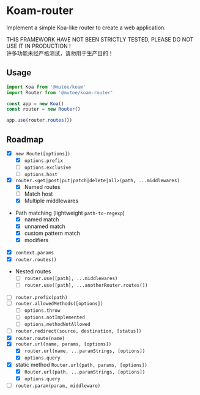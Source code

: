 # Koam-router

Implement a simple Koa-like router to create a web application.

THIS FRAMEWORK HAVE NOT BEEN STRICTLY TESTED, PLEASE DO NOT USE IT IN PRODUCTION !  
许多功能未经严格测试，请勿用于生产目的！

## Usage

```ts
import Koa from '@mutoe/koam'
import Router from '@mutoe/koam-router'

const app = new Koa()
const router = new Router()

app.use(router.routes())
```


## Roadmap

- [x] `new Route([options])`
  - [x] `options.prefix`
  - [ ] `options.exclusive`
  - [ ] `options.host`
- [x] `router.<get|post|put|patch|delete|all>(path, ...middlewares)`
  - [x] Named routes
  - [ ] Match host
  - [x] Multiple middlewares
- Path matching (lightweight `path-to-regexp`)
  - [x] named match
  - [x] unnamed match
  - [x] custom pattern match
  - [x] modifiers
- [x] `context.params`
- [x] `router.routes()`
- Nested routes
  - [ ] `router.use([path], ...middlewares)`
  - [ ] `router.use([path], ...anotherRouter.routes())`
- [ ] `router.prefix(path)`
- [ ] `router.allowedMethods([options])`
  - [ ] `options.throw`
  - [ ] `options.notImplemented`
  - [ ] `options.methodNotAllowed`
- [ ] `router.redirect(source, destination, [status])`
- [x] `router.route(name)`
- [x] `router.url(name, params, [options])` 
  - [x] `router.url(name, ...paramStrings, [options])`
  - [x] `options.query`
- [x] static method `Router.url(path, params, [options])`
  - [x] `Router.url(path, ...paramStrings, [options])`
  - [x] `options.query`
- [ ] `router.param(param, middleware)` 
